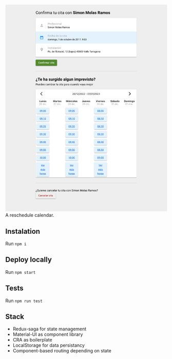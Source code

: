 ![image-screenshot](doctest-screenshot.png)
A reschedule calendar.

## Instalation
Run `npm i`

## Deploy locally
Run `npm start`

## Tests
Run `npm run test`

## Stack
 - Redux-saga for state management
 - Material-UI as component library
 - CRA as boilerplate
 - LocalStorage for data persistancy
 - Component-based routing depending on state
